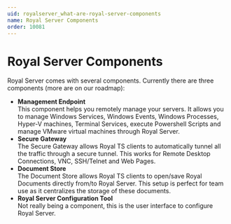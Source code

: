 ```yaml
---
uid: royalserver_what-are-royal-server-components
name: Royal Server Components
order: 10081
---
```


# Royal Server Components

Royal Server comes with several components. Currently there are three components (more are on our roadmap):

- **Management Endpoint**  
  This component helps you remotely manage your servers. It allows you to manage Windows Services, Windows Events, Windows Processes, Hyper-V machines, Terminal Services, execute Powershell Scripts and manage VMware virtual machines through Royal Server.
- **Secure Gateway**  
  The Secure Gateway allows Royal TS clients to automatically tunnel all the traffic through a secure tunnel. This works for Remote Desktop Connections, VNC, SSH/Telnet and Web Pages.
- **Document Store**  
  The Document Store allows Royal TS clients to open/save Royal Documents directly from/to Royal Server. This setup is perfect for team use as it centralizes the storage of these documents.
- **Royal Server Configuration Tool**  
  Not really being a component, this is the user interface to configure Royal Server.
